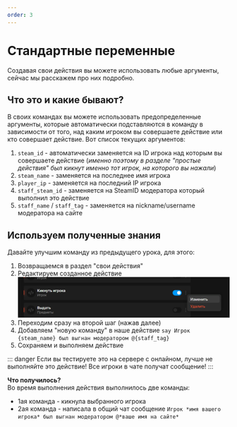 ```yaml
---
order: 3
---
```


# Стандартные переменные

Создавая свои действия вы можете использовать любые аргументы, сейчас мы расскажем про них подробно.

## Что это и какие бывают?

В своих командах вы можете использовать предопределенные аргументы, которые автоматически подставляются в команду в зависимости от того, над каким игроком вы совершаете действие или кто совершает действие. Вот список текущих аргументов:

1. `steam_id` - автоматически заменяется на ID игрока над которым вы совершаете действие (*именно поэтому в разделе "простые действия" был кикнут именно тот игрок, на которого вы нажали*)
2. `steam_name` - заменяется на последнее имя игрока
3. `player_ip` - заменяется на последний IP игрока
4. `staff_steam_id` - заменяется на SteamID модератора который выполнил это действие
5. `staff_name` / `staff_tag` - заменяется на nickname/username модератора на сайте

## Используем полученные знания

Давайте улучшим команду из предыдущего урока, для этого:
1. Возвращаемся в раздел "свои действия"
2. Редактируем созданное действие
![An image](/assets/images/edit-action.png)
3. Переходим сразу на второй шаг (нажав далее)
4. Добавляем "новую команду" в наше действие
`say Игрок {steam_name} был выгнан модератором @{staff_tag}`
5. Сохраняем и выполняем действие

::: danger
Если вы тестируете это на сервере с онлайном, лучше не выполняйте это действие! Все игроки в чате получат сообщение!
:::

**Что получилось?**  
Во время выполнения действия выполнилось две команды:
- 1ая команда - кикнула выбранного игрока
- 2ая команда - написала в общий чат сообщение `Игрок *имя вашего игрока* был выгнан модератором @*ваше имя на сайте*`